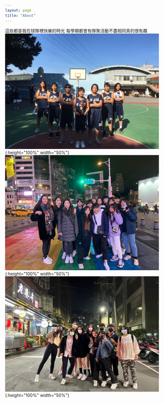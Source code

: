 ```yaml
---
layout: page
title: "About"
---
```


這些都是我在球隊裡快樂的時光
每學期都會有隊聚活動不盡相同真的很有趣
![image](/assets/1.jpg){:height="100%" width="50%"}
![image](/assets/2.jpg){:height="100%" width="50%"}
![image](/assets/3.jpg){:height="100%" width="50%"}
